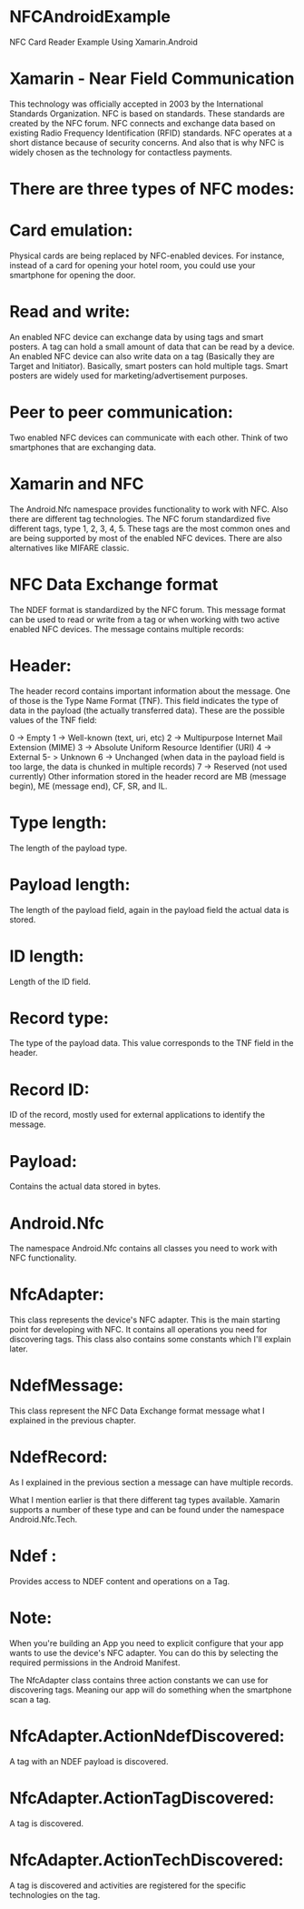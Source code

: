 # NFCAndroidExample
NFC Card Reader Example Using Xamarin.Android

# Xamarin - Near Field Communication
This technology was officially accepted in 2003 by the International Standards Organization. NFC is based on standards. These standards are created by the NFC forum. NFC connects and exchange data based on existing Radio Frequency Identification (RFID) standards. NFC operates at a short distance because of security concerns. And also that is why NFC is widely chosen as the technology for contactless payments.

# There are three types of NFC modes:

# Card emulation:
Physical cards are being replaced by NFC-enabled devices. For instance, instead of a card for opening your hotel room, you could use your smartphone for opening the door.

# Read and write:
An enabled NFC device can exchange data by using tags and smart posters. A tag can hold a small amount of data that can be read by a device. An enabled NFC device can also write data on a tag (Basically they are Target and Initiator). Basically, smart posters can hold multiple tags. Smart posters are widely used for marketing/advertisement purposes.

# Peer to peer communication:
Two enabled NFC devices can communicate with each other. Think of two smartphones that are exchanging data.

# Xamarin and NFC
The Android.Nfc namespace provides functionality to work with NFC. Also there are different tag technologies. The NFC forum standardized five different tags, type 1, 2, 3, 4, 5. These tags are the most common ones and are being supported by most of the enabled NFC devices. There are also alternatives like MIFARE classic.

# NFC Data Exchange format
The NDEF format is standardized by the NFC forum. This message format can be used to read or write from a tag or when working with two active enabled NFC devices. The message contains multiple records:

# Header:

The header record contains important information about the message. One of those is the Type Name Format (TNF). This field indicates the type of data in the payload (the actually transferred data). These are the possible values of the TNF field:

0 -> Empty
1 -> Well-known (text, uri, etc)
2 -> Multipurpose Internet Mail Extension (MIME)
3 -> Absolute Uniform Resource Identifier (URI)
4 -> External
5- > Unknown
6 -> Unchanged (when data in the payload field is too large, the data is chunked in multiple records)
7 -> Reserved (not used currently)
Other information stored in the header record are MB (message begin), ME (message end), CF, SR, and IL.

# Type length:
The length of the payload type.

# Payload length: 
The length of the payload field, again in the payload field the actual data is stored.

# ID length:
Length of the ID field.

# Record type:
The type of the payload data. This value corresponds to the TNF field in the header.

# Record ID:
ID of the record, mostly used for external applications to identify the message.

# Payload:
Contains the actual data stored in bytes.

# Android.Nfc

The namespace Android.Nfc contains all classes you need to work with NFC functionality.

# NfcAdapter:
This class represents the device's NFC adapter. This is the main starting point for developing with NFC. It contains all operations you need for discovering tags. This class also contains some constants which I'll explain later.

# NdefMessage: 
This class represent the NFC Data Exchange format message what I explained in the previous chapter. 

# NdefRecord:
As I explained in the previous section a message can have multiple records.

What I mention earlier is that there different tag types available. Xamarin supports a number of these type and can be found under the namespace Android.Nfc.Tech.

# Ndef :
Provides access to NDEF content and operations on a Tag.

# Note:
When you're building an App you need to explicit configure that your app wants to use the device's NFC adapter. You can do this by selecting the required permissions in the Android Manifest.

The NfcAdapter class contains three action constants we can use for discovering tags. Meaning our app will do something when the smartphone scan a tag.

# NfcAdapter.ActionNdefDiscovered:
A tag with an NDEF payload is discovered.

# NfcAdapter.ActionTagDiscovered:
A tag is discovered.

# NfcAdapter.ActionTechDiscovered:
A tag is discovered and activities are registered for the specific technologies on the tag.
